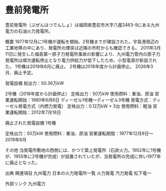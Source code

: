 # 豊前発電所

豊前発電所（ぶぜんはつでんしょ）は福岡県豊前市大字八屋2463-9にある九州電力の石油火力発電所。

概要
1977年12月に1号機が運転を開始、2号機までが建設された。宇島港周辺の工業地帯の中にあり、発電所の煙突は近隣の市町からも確認できる。
2011年3月11日に発生した福島第一原子力発電所事故の影響により、九州電力管内の原子力発電所は順次運転停止となり電力供給力が低下したため、小型電源が新設された。
1号機は2019年6月に廃止。
2号機は2018年度から計画停止。
2026年3月、廃止予定。

発電設備
総出力：50.36万kW

2号機（2018年度から計画停止）
定格出力：50万kW
使用燃料：重油、原油
営業運転開始：1980年6月6日
ディーゼル1号機～ディーゼル3号機
発電方式：ディーゼル発電方式（内燃力発電）
定格出力：0.12万kW × 3台
使用燃料：軽油
営業運転開始：2012年7月18日

廃止された発電設備
1号機

定格出力：50万kW
使用燃料：重油、原油
営業運転期間：1977年12月9日～2019年6月

その他
当発電所敷地の西側には、かつて築上発電所（石炭火力。1952年に1号機が、1955年に2号機が完成）が設置されていたが、当発電所の完成に伴い1977年に廃止となった。

出典
関連項目
九州電力
日本の火力発電所一覧
火力発電
汽力発電
松下竜一

外部リンク
九州電力